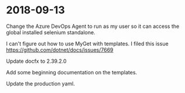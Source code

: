 # 2018-09-13

Change the Azure DevOps Agent to run as my user so it can access the global installed selenium standalone.

I can't figure out how to use MyGet with templates. 
I filed this issue https://github.com/dotnet/docs/issues/7669

Update docfx to 2.39.2.0

Add some beginning documentation on the templates.

Update the production yaml.
